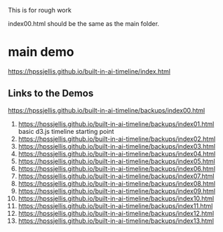 This is for rough work

index00.html should be the same as the main folder.

# main demo

https://hpssjellis.github.io/built-in-ai-timeline/index.html




## Links to the Demos

https://hpssjellis.github.io/built-in-ai-timeline/backups/index00.html

1. https://hpssjellis.github.io/built-in-ai-timeline/backups/index01.html     basic d3.js timeline starting point
1. https://hpssjellis.github.io/built-in-ai-timeline/backups/index02.html
1. https://hpssjellis.github.io/built-in-ai-timeline/backups/index03.html
1. https://hpssjellis.github.io/built-in-ai-timeline/backups/index04.html
1. https://hpssjellis.github.io/built-in-ai-timeline/backups/index05.html
1. https://hpssjellis.github.io/built-in-ai-timeline/backups/index06.html
1. https://hpssjellis.github.io/built-in-ai-timeline/backups/index07.html
1. https://hpssjellis.github.io/built-in-ai-timeline/backups/index08.html
1. https://hpssjellis.github.io/built-in-ai-timeline/backups/index09.html
1. https://hpssjellis.github.io/built-in-ai-timeline/backups/index10.html
1. https://hpssjellis.github.io/built-in-ai-timeline/backups/index11.html
1. https://hpssjellis.github.io/built-in-ai-timeline/backups/index12.html
1. https://hpssjellis.github.io/built-in-ai-timeline/backups/index13.html
